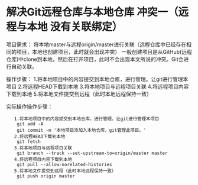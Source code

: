 # 解决Git远程仓库与本地仓库 冲突一（远程与本地 没有关联绑定）
项目需求：
    将本地master与远程origin/master进行关联（远程仓库中已经存在相同的项目，本地也创建项目，此时就会出现冲突）
    一般创建项目是从GitHub(远程仓库)中clone到本地，然后在打开项目，此时不会出现本文所说的冲突。Git会进行自动关联。

   操作步骤：
    1.将本地项目中的内容提交到本地仓库，进行管理。让git进行管理本项目
    2.将远程HEAD下载到本地
    3.将本地项目与远程项目关联
    4.将远程项目内容下载到本地
    5.将本地文件提交到远程（此时本地远程保持一致）

   实际操作操作步骤：

       1.将本地项目中的内容提交到本地仓库，进行管理。让git进行管理本项目
        git add -A
        git commit -m '本地项目添加入本地仓库，git管理此项目。'
       2.将远程HEAD下载到本地
        git fetch
       3.将本地项目与远程项目关联
        git branch --track --set-upstream-to=origin/master master
       4.将远程项目内容下载到本地
        git pull --allow-norelated-histories
       5.将本地文件提交到远程（此时本地远程保持一致）
        git push origin master

